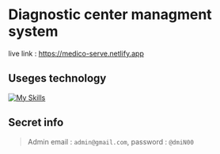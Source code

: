 # Diagnostic center managment system
live link : https://medico-serve.netlify.app

## Useges technology
[![My Skills](https://skillicons.dev/icons?i=tailwind,js,react,firebase,nodejs,express,mongodb)](https://skillicons.dev)


## Secret info
> Admin email : ``` admin@gmail.com ```, password : ``` @dmiN00 ``` <br>

